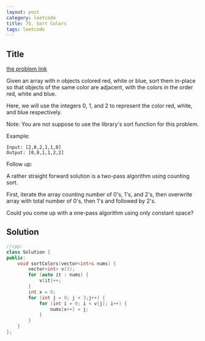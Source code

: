 ```yaml
---
layout: post
category: leetcode
title: 75. Sort Colors
tags: leetcode
---
```

## Title
[the problem link](https://leetcode.com/problems/sort-colors/description/)

Given an array with n objects colored red, white or blue, sort them in-place so that objects of the same color are adjacent, with the colors in the order red, white and blue.

Here, we will use the integers 0, 1, and 2 to represent the color red, white, and blue respectively.

Note: You are not suppose to use the library's sort function for this problem.

Example:

	Input: [2,0,2,1,1,0]
	Output: [0,0,1,1,2,2]

Follow up:

A rather straight forward solution is a two-pass algorithm using counting sort.

First, iterate the array counting number of 0's, 1's, and 2's, then overwrite array with total number of 0's, then 1's and followed by 2's.

Could you come up with a one-pass algorithm using only constant space?

## Solution
```c++
//cpp:
class Solution {
public:
	void sortColors(vector<int>& nums) {
		vector<int> v(3);
		for (auto it : nums) {
			v[it]++;
		}
		int x = 0;
		for (int j = 0; j < 3;j++) {
			for (int i = 0; i < v[j]; i++) {
				nums[x++] = j;
			}
		}
	}
};
```
